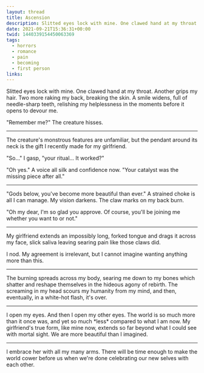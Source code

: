 ```yaml
---
layout: thread
title: Ascension
description: Slitted eyes lock with mine. One clawed hand at my throat. Another grips my hair. Two more raking my back, breaking the skin. A smile widens, full of needle-sharp teeth, relishing my helplessness in the moments before it opens to devour me.
date: 2021-09-21T15:36:31+00:00
twid: 1440339154450063369
tags:
  - horrors
  - romance
  - pain
  - becoming
  - first person
links:
---
```

<article class="thread">
<section class="tweet">
<p>Slitted eyes lock with mine. One clawed hand at my throat. Another grips my hair. Two more raking my back, breaking the skin. A smile widens, full of needle-sharp teeth, relishing my helplessness in the moments before it opens to devour me.</p>
<p>"Remember me?" The creature hisses.</p>
</section>
<hr class="tweet_sep">
<section class="tweet">
<p>The creature's monstrous features are unfamiliar, but the pendant around its neck is the gift I recently made for my girlfriend.</p>
<p>"So..." I gasp, "your ritual... It worked?"</p>
<p>"Oh yes." A voice all silk and confidence now. "Your catalyst was the missing piece after all."</p>
</section>
<hr class="tweet_sep">
<section class="tweet">
<p>"Gods below, you've become more beautiful than ever." A strained choke is all I can manage. My vision darkens. The claw marks on my back burn.</p>
<p>"Oh my dear, I'm so glad you approve. Of course, you'll be joining me whether you want to or not."</p>
</section>
<hr class="tweet_sep">
<section class="tweet">
<p>My girlfriend extends an impossibly long, forked tongue and drags it across my face, slick saliva leaving searing pain like those claws did.</p>
<p>I nod. My agreement is irrelevant, but I cannot imagine wanting anything more than this.</p>
</section>
<hr class="tweet_sep">
<section class="tweet">
<p>The burning spreads across my body, searing me down to my bones which shatter and reshape themselves in the hideous agony of rebirth. The screaming in my head scours my humanity from my mind, and then, eventually, in a white-hot flash, it's over.</p>
</section>
<hr class="tweet_sep">
<section class="tweet">
<p>I open my eyes. And then I open my other eyes. The world is so much more than it once was, and yet so much *less* compared to what I am now. My girlfriend's true form, like mine now, extends so far beyond what I could see with mortal sight. We are more beautiful than I imagined.</p>
</section>
<hr class="tweet_sep">
<section class="tweet">
<p>I embrace her with all my many arms. There will be time enough to make the world cower before us when we're done celebrating our new selves with each other.</p>
</section>
</article>
